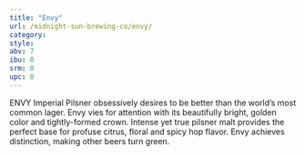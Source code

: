 ```yaml
---
title: "Envy"
url: /midnight-sun-brewing-co/envy/
category: 
style: 
abv: 7
ibu: 0
srm: 0
upc: 0
---
```

ENVY Imperial Pilsner obsessively desires to be better than the world’s most common lager. Envy vies for attention with its beautifully bright, golden color and tightly-formed crown. Intense yet true pilsner malt provides the perfect base for profuse citrus, floral and spicy hop flavor. Envy achieves distinction, making other beers turn green.
